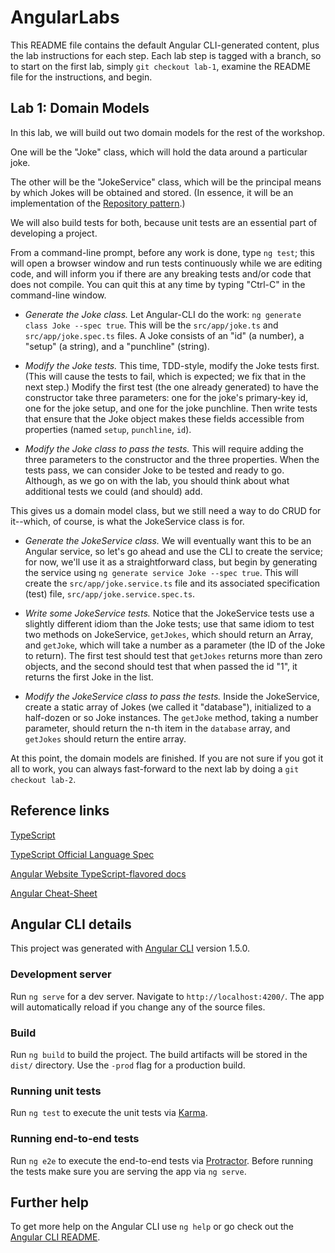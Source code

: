 # AngularLabs

This README file contains the default Angular CLI-generated content, plus the lab instructions for each step. Each lab step is tagged with a branch, so to start on the first lab, simply `git checkout lab-1`, examine the README file for the instructions, and begin.

## Lab 1: Domain Models

In this lab, we will build out two domain models for the rest of the workshop.

One will be the "Joke" class, which will hold the data around a particular joke.

The other will be the "JokeService" class, which will be the principal means by which Jokes will be obtained and stored. (In essence, it will be an implementation of the [Repository pattern](https://msdn.microsoft.com/en-us/library/ff649690.aspx).)

We will also build tests for both, because unit tests are an essential part of developing a project.

From a command-line prompt, before any work is done, type `ng test`; this will open a browser window and run tests continuously while we are editing code, and will inform you if there are any breaking tests and/or code that does not compile. You can quit this at any time by typing "Ctrl-C" in the command-line window.

* *Generate the Joke class.* Let Angular-CLI do the work: `ng generate class Joke --spec true`. This will be the `src/app/joke.ts` and `src/app/joke.spec.ts` files. A Joke consists of an "id" (a number), a "setup" (a string), and a "punchline" (string).

* *Modify the Joke tests.* This time, TDD-style, modify the Joke tests first. (This will cause the tests to fail, which is expected; we fix that in the next step.) Modify the first test (the one already generated) to have the constructor take three parameters: one for the joke's primary-key id, one for the joke setup, and one for the joke punchline. Then write tests that ensure that the Joke object makes these fields accessible from properties (named `setup`, `punchline`, `id`).

* *Modify the Joke class to pass the tests.* This will require adding the three parameters to the constructor and the three properties. When the tests pass, we can consider Joke to be tested and ready to go. Although, as we go on with the lab, you should think about what additional tests we could (and should) add.

This gives us a domain model class, but we still need a way to do CRUD for it--which, of course, is what the JokeService class is for.

* *Generate the JokeService class.* We will eventually want this to be an Angular service, so let's go ahead and use the CLI to create the service; for now, we'll use it as a straightforward class, but begin by generating the service using `ng generate service Joke --spec true`. This will create the `src/app/joke.service.ts` file and its associated specification (test) file, `src/app/joke.service.spec.ts`.

* *Write some JokeService tests.* Notice that the JokeService tests use a slightly different idiom than the Joke tests; use that same idiom to test two methods on JokeService, `getJokes`, which should return an Array<Joke>, and `getJoke`, which will take a number as a parameter (the ID of the Joke to return). The first test should test that `getJokes` returns more than zero objects, and the second should test that when passed the id "1", it returns the first Joke in the list.

* *Modify the JokeService class to pass the tests.* Inside the JokeService, create a static array of Jokes (we called it "database"), initialized to a half-dozen or so Joke instances. The `getJoke` method, taking a number parameter, should return the n-th item in the `database` array, and `getJokes` should return the entire array.

At this point, the domain models are finished. If you are not sure if you got it all to work, you can always fast-forward to the next lab by doing a `git checkout lab-2`.

## Reference links

[TypeScript](https://github.com/Microsoft/TypeScript)

[TypeScript Official Language Spec](https://github.com/Microsoft/TypeScript/tree/2.1/doc)

[Angular Website TypeScript-flavored docs](https://angular.io/docs/ts/latest/)

[Angular Cheat-Sheet](https://angular.io/docs/ts/latest/guide/cheatsheet.html)

## Angular CLI details

This project was generated with [Angular CLI](https://github.com/angular/angular-cli) version 1.5.0.

### Development server
Run `ng serve` for a dev server. Navigate to `http://localhost:4200/`. The app will automatically reload if you change any of the source files.

### Build

Run `ng build` to build the project. The build artifacts will be stored in the `dist/` directory. Use the `-prod` flag for a production build.

### Running unit tests

Run `ng test` to execute the unit tests via [Karma](https://karma-runner.github.io).

### Running end-to-end tests

Run `ng e2e` to execute the end-to-end tests via [Protractor](http://www.protractortest.org/).
Before running the tests make sure you are serving the app via `ng serve`.

## Further help

To get more help on the Angular CLI use `ng help` or go check out the [Angular CLI README](https://github.com/angular/angular-cli/blob/master/README.md).

